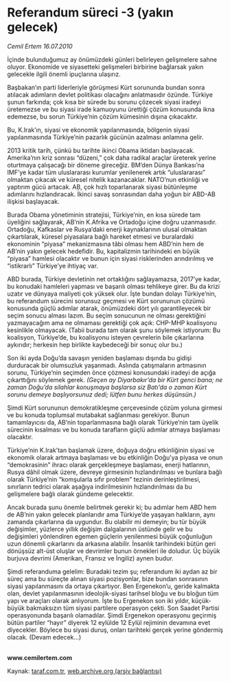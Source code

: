# Referandum süreci -3 (yakın gelecek) 

*Cemil Ertem 16.07.2010*

<div class="yazi"><p>İçinde bulunduğumuz ay önümüzdeki günleri belirleyen gelişmelere sahne oluyor. Ekonomide ve siyasetteki gelişmeleri birbirine bağlarsak yakın gelecekle ilgili önemli ipuçlarına ulaşırız.</p>
<p>Başbakan’ın parti liderleriyle görüşmesi Kürt sorununda bundan sonra atılacak adımların devlet politikası olacağını anlatmasıdır özünde. Türkiye şunun farkında; çok kısa bir sürede bu sorunu çözecek siyasi iradeyi üretemezse ve bu siyasi irade kamuoyunu ürettiği çözüm konusunda ikna edemezse, bu sorun Türkiye’nin çözüm kümesinin dışına çıkacaktır. </p>
<p>Bu, K.Irak’ın, siyasi ve ekonomik yapılanmasında, bölgenin siyasi yapılanmasında Türkiye’nin pazarlık gücünün azalması anlamına gelir.</p>
<p>2013 kritik tarih, çünkü bu tarihte ikinci Obama iktidarı başlayacak. Amerika’nın kriz sonrası “düzeni,” çok daha radikal araçlar üreterek yerine oturtmaya çalışacağı bir döneme gireceğiz. BM’den Dünya Bankası’na IMF’ye kadar tüm uluslararası kurumlar yenilenerek artık “uluslararası” olmaktan çıkacak ve küresel nitelik kazanacaklar. NATO’nun etkinliği ve yaptırım gücü artacak. AB, çok hızlı toparlanarak siyasi bütünleşme adımlarını hızlandıracak. İkinci savaş sonrasından daha yoğun bir ABD-AB ilişkisi başlayacak. </p>
<p>Burada Obama yönetiminin stratejisi, Türkiye’nin, en kısa sürede tam üyeliğini sağlayarak, AB’nin K.Afrika ve Ortadoğu içine doğru uzanmasıdır. Ortadoğu, Kafkaslar ve Rusya’daki enerji kaynaklarının ulusal olmaktan çıkartılarak, küresel piyasalara bağlı hareket etmesi ve buralardaki ekonominin “piyasa” mekanizmasına tâbi olması hem ABD’nin hem de AB’nin yakın gelecek hedefidir. Bu, kapitalizmin tarihindeki en büyük “piyasa” hamlesi olacaktır ve bunun için siyasi risklerinden arındırılmış ve “istikrarlı” Türkiye’ye ihtiyaç var.</p>
<p>ABD burada, Türkiye devletinin net ortaklığını sağlayamazsa, 2017’ye kadar, bu konudaki hamleleri yapması ve başarılı olması tehlikeye girer. Bu da krizi uzatır ve dünyaya maliyeti çok yüksek olur. İşte bundan dolayı Türkiye’nin, bu referandum sürecini sorunsuz geçmesi ve Kürt sorununun çözümü konusunda güçlü adımlar atarak, önümüzdeki dört yılı garantileyecek bir seçim sonucu alması lazım. Bu seçim sonucunun ne olması gerektiğini yazmayacağım ama ne olmaması gerektiği çok açık: CHP-MHP koalisyonu kesinlikle olmayacak. (Tabii burada tam olarak şunu söylemek istiyorum: Bu koalisyon, Türkiye’de, bu koalisyonu isteyen çevrelerin bile çıkarlarına aykırıdır; herkesin hep birlikte kaybedeceği bir sonuç olur bu.) </p>
<p>Son iki ayda Doğu’da savaşın yeniden başlaması dışında bu gidişi durduracak bir olumsuzluk yaşanmadı. Aslında çatışmaların artmasının sorunu, Türkiye’nin seçimden önce çözmesi konusundaki iradeyi de açığa çıkarttığını söylemek gerek. <i>(Geçen ay Diyarbakır’da bir Kürt genci bana; ne zaman Doğu’da silahlar konuşmaya başlarsa siz Batı’da o zaman Kürt sorunu demeye başlıyorsunuz dedi; lütfen bunu herkes düşünsün.) </i></p>
<p>Şimdi Kürt sorununun demokratikleşme çerçevesinde çözüm yoluna girmesi ve bu konuda toplumsal mutabakat sağlanması gerekiyor. Bunun tamamlayıcısı da, AB’nin toparlanmasına bağlı olarak Türkiye’nin tam üyelik sürecinin kısalması ve bu konuda tarafların güçlü adımlar atmaya başlaması olacaktır.</p>
<p>Türkiye’nin K.Irak’tan başlamak üzere, doğuya doğru etkinliğinin siyasi ve ekonomik olarak artmaya başlaması ve bu etkinliğin Doğu’ya piyasa ve onun “demokrasinin” ihracı olarak gerçekleşmeye başlaması, enerji hatlarının, Rusya dâhil olmak üzere, devreye girmesinin hızlandırılması ve bunlara bağlı olarak Türkiye’nin “komşularla sıfır problem” tezinin derinleştirilmesi, sınırların tedrici olarak aşağıya indirilmesinin hızlandırılması da bu gelişmelere bağlı olarak gündeme gelecektir. </p>
<p>Ancak burada şunu önemle belirtmek gerekir ki; bu adımlar hem ABD hem de AB’nin yakın gelecek planlarıdır ama Türkiye’de yaşayan halkların, aynı zamanda çıkarlarına da uygundur. Bu olabilir mi demeyin; bu tür büyük değişimler, yüzlerce yıllık değişim dalgalarının üstünde gelir ve bu değişimleri yönlendiren egemen güçlerin yenilenmesi büyük çoğunluğun uzun dönemli çıkarlarını da arkasına alabilir. İnsanlık tarihindeki bütün geri dönüşsüz alt-üst oluşlar ve devrimler bunun örnekleri ile doludur. Üç büyük burjuva devrimi (Amerikan, Fransız ve İngiliz) aynen budur. </p>
<p>Şimdi referanduma gelelim: Buradaki tezim şu; referandum iki aydan az bir süreç ama bu süreçte alınan siyasi pozisyonlar, bize bundan sonrasının siyasi yapılanmasını da ortaya çıkartıyor. Ben Ergenekon’u, geride kalmakta olan, devlet yapılanmasının ideolojik-siyasi tarihsel bloğu ve bu bloğun tüm yapı ve araçları olarak anlıyorum. İşte bu Ergenekon son iki yıldır, küçük-büyük bakmaksızın tüm siyasi partilere operasyon çekti. Son Saadet Partisi operasyonunda başarılı olamadılar. Şimdi Ergenekon operasyonu geçirmiş bütün partiler “hayır” diyerek 12 eylülde 12 Eylül rejiminin devamına evet diyecekler. Böylece bu siyasi duruş, onları tarihteki gerçek yerine göndermiş olacak. (Devam edecek...) </p>
<p><b><br/>www.cemilertem.com </b></p></div>

Kaynak: [taraf.com.tr](http://www.taraf.com.tr:80/cemil-ertem/makale-referandum-sureci-3-yakin-gelecek.htm), [web.archive.org (arşiv bağlantısı)](http://web.archive.org/web/20100718224455/http://www.taraf.com.tr:80/cemil-ertem/makale-referandum-sureci-3-yakin-gelecek.htm)
